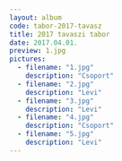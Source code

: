 ```yaml
---
layout: album
code: tabor-2017-tavasz
title: 2017 tavaszi tabor
date: 2017.04.01.
preview: 1.jpg
pictures:
  - filename: "1.jpg"
    description: "Csoport"
  - filename: "2.jpg"
    description: "Levi"
  - filename: "3.jpg"
    description: "Levi"
  - filename: "4.jpg"
    description: "Csoport"
  - filename: "5.jpg"
    description: "Levi"
---
```

